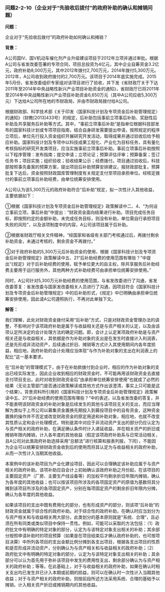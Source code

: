 ### 问题2-2-10（企业对于“先验收后拨付”的政府补助的确认和摊销问题）

**问题：**

企业对于“先验收后拨付”的政府补助如何确认和摊销？

**背景：**

A公司国Ⅳ、国Ⅴ机动车催化剂产业升级建设项目于2012年立项并通过审批。根据A公司与省发改委签署的专项合同，项目总投资为4亿元，其中企业自筹资金3.2亿元，政府补助8,000万元，其中2012年拨付2,700万元，2014年拨付5,300万元。2012年，A公司收到政府拨付的2,700万元。该项目于2014年底实施完成。2015年5月份，省发改委组织专家组对该项目进行了验收，并下发《省财政厅关于下达2011年至2014年中央战略性新兴产业项目补助资金的通知》，省财政厅已将2011年至2014年中央战略性新兴产业项目补助资金6,650万元（其中A公司应收5,300万元）下达给A公司所在地的市财政局，并由市财政局拨付给A公司。

根据财政部、科学技术部《关于印发〈国家科技计划及专项资金后补助管理规定〉的通知》（财教[2013]433号）的规定，后补助包括事前立项事后补助、奖励性后补助及共享服务后补助等方式。其中，“事前立项事后补助”是指单位根据科技部发布的国家科技计划或专项项目指南，结合自身研发需要提出申请，按照规定的程序立项后，单位先行投入资金组织开展研究开发活动，取得成果并通过验收后给予相应补助。国家科技计划及专项中以科技成果工程化、产业化为目标任务，具有量化考核指标的研究开发类项目，应当实施事前立项事后补助。事前立项事后补助按照以下程序管理：发布指南；提交申请；立项论证；预算评估评审；预算备案；签订任务书；项目实施；组织验收；验收结果公示；经费拨付。项目通过验收后，科技部按照事先备案的预算方案，提出项目后补助预算安排建议，报财政部批复。预算批复下达后，资金按照财政国库管理制度有关规定支付至项目承担单位。经核定拨付的事前立项事后补助经费，由单位统筹安排使用。

A公司认为该5,300万元的政府补助符合“后补助”规定，拟一次性计入其他收益，主要依据如下：

①根据《国家科技计划及专项资金后补助管理规定》政策解读中二、4、“为何设立事前立项，事后补助”中提出：“财政资金面向结果进行补助。项目完成任务目标，即按照约定的金额补助，未完成任务目标，则没有补助，单位需自行承担项目失败的风险”，以及该项制度中的内容，A公司该项目属于后补助。

②根据省财政厅相关文件精神，“经国家和省级有关部门考核通过后，再拨付剩余补助资金，未通过考核的，剩余资金不再拨付。”

③对于政府补助的5,300万元后补助资金的使用，根据《国家科技计划及专项资金后补助管理规定》政策解读中五、21“后补助经费的使用范围有哪些？”中提出“《规定》对于后补助经费的使用，赋予单位更大的自主权，除共享服务后补助经费主要用于运行服务外，其他两种方式补助经费可由承担单位统筹安排使用。”

同时，A公司针对5,300万元补助经费的使用范围，与省发改委进行了沟通，省发改委答复：省发改委与国家发改委相关人员进行了沟通，因项目符合《国家科技计划及专项资金后补助管理规定》中的后补助形式，《规定》中已明确由承担单位统筹安排使用，因此请A公司遵照执行，不再对此单独下文。

**解答：**

我们理解，此处对财政资金拨付采用“后补助”方式，只是对财政资金管理办法的调整，不影响对于该项政府补助是属于与收益相关还是与资产相关的认定，以及由该项认定所决定的会计处理方法的确定问题。即，会计上认定某项政府补助是与资产相关还是与收益相关，其依据是作为补助对象的支出是在发生时直接计入利润表，还是先形成非流动资产，后续通过折旧、摊销等方式计入其使用期间内各年度损益，相应地，政府补助的会计处理应当体现“与作为补助对象的支出在利润表上的配比”这一基本要求。

在“后补助”的管理模式下，由于在补助款拨付到企业时，相应的作为补助对象的支出已经实际发生，因此企业收到相应的财政资金时，不可能再用该财政资金去直接支付项目支出，此时对收到财政资金后“由承担单位统筹安排使用”也就成了必然的结果（无论主管部门是否通过政策解读或其他方式作出该澄清，事实上只可能是这个结果）。背景资料所引用的《国家科技计划及专项资金后补助管理规定》政策解读中五、21“后补助经费的使用范围有哪些？”中的表述，以及省发改委的答复，并不能表明该财政资金的补助对象是后续发生的其他与该项目无关的支出，而应当理解为类似于上市公司以募集资金置换先期投入到募投项目中的自有资金，这种资金置换的操作并不否定或改变财政资金的原定用途和补助对象，相应地，也就不改变其性质认定和会计处理模式，特别是其中对应于非流动资产支出的部分仍应认定为与资产相关的政府补助，在满足确认条件时计入递延收益，并在相关资产的折旧或摊销年限内摊销，计入各年度的其他收益（假定该项政府补助系与日常活动相关，且A公司对此类政府补助选择采用“总额法”进行核算和报表列报，下同），不能因为企业可以统筹安排财政资金收到后的使用而将其认定为与收益相关的政府补助，从而一次性计入当期其他收益。

本案例中的该补助项目为产业化建设项目，因此可以合理确定该补助应属于与资产相关的政府补助。该项补助应自会计上初始确认该政府补助之月份起，在该项目的主要固定资产（厂房、主要生产线设备等）的加权平均剩余折旧年限内摊销，确认为各年度的其他收益；也可以按该项目所涉及的各项固定资产的原值为基数将其分摊到该项目所涉及的各项固定资产，分别在每项固定资产的剩余折旧年限内分摊，确认为各年度的其他收益。

如果该项目的支出中既有费用化的部分，也有形成资产的部分，则该项“后补助”的财政资金就属于综合性的政府补助。对于综合性的政府补助，在确认时应当划分为与资产相关和与收益相关两大部分。此类划分的基本原则就是“系统、合理”，且必须在所有同类或类似项目中保持一贯性。例如，可能可以采取的方法包括：（1）政府批文中有明确的特定对象的部分，认定为与该特定对象支出相关的补助；其余部分按照申请补助时的项目预算（如果是在项目结束后才确认政府补助的，也可按项目决算）中所列各项目的支出金额比例分摊到各支出项目，根据各支出项目的性质和是否形成非流动资产，分别确认为与资产相关和与收益相关的政府补助；（2）政府批文中有明确的特定对象的部分，认定为与该特定对象支出相关的补助；其余部分可以认为首先用于弥补该项目中发生的费用性支出，剩余部分确认为与资产相关的政府补助；等等。在此基础上，对于与收益相关的政府补助，如果在确认时相关支出均已发生并已计入本期或前期的损益，则可以在确认时一次性计入当期其他收益；对于与资产相关的政府补助，则按前段所述方法采用系统、合理的基础予以摊销，计入相关资产折旧或摊销期内的其他收益。